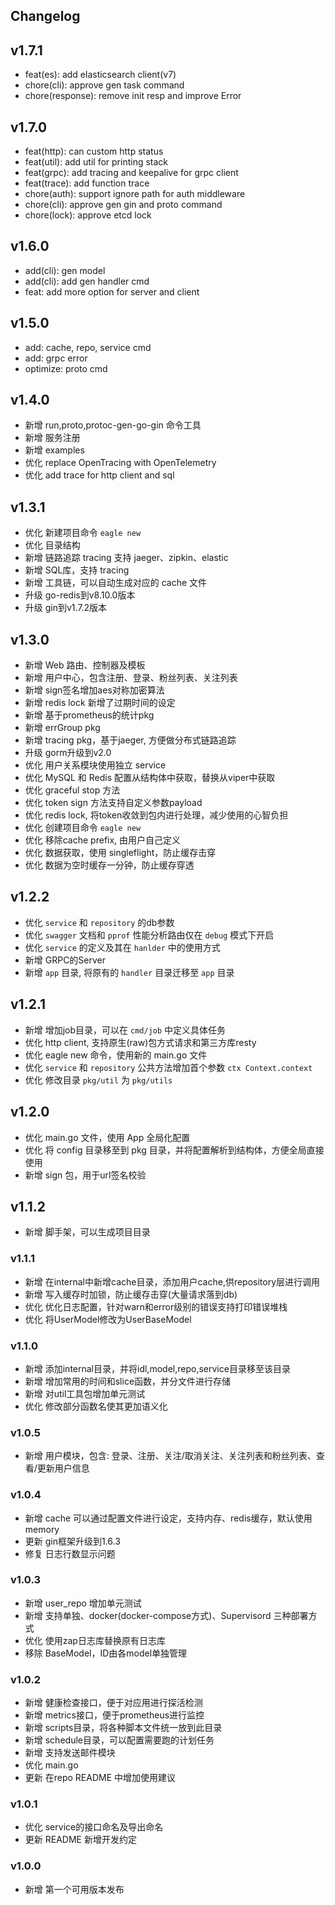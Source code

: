 ## Changelog

## v1.7.1
- feat(es): add elasticsearch client(v7)
- chore(cli): approve gen task command
- chore(response): remove init resp and improve Error

## v1.7.0
- feat(http): can custom http status
- feat(util): add util for printing stack
- feat(grpc): add tracing and keepalive for grpc client
- feat(trace): add function trace 
- chore(auth): support ignore path for auth middleware
- chore(cli): approve gen gin and proto command
- chore(lock): approve etcd lock

## v1.6.0
- add(cli): gen model
- add(cli): add gen handler cmd
- feat: add more option for server and client

## v1.5.0
- add: cache, repo, service cmd
- add: grpc error
- optimize: proto cmd

## v1.4.0
- 新增 run,proto,protoc-gen-go-gin 命令工具
- 新增 服务注册
- 新增 examples
- 优化 replace OpenTracing with OpenTelemetry
- 优化 add trace for http client and sql

## v1.3.1
- 优化 新建项目命令 `eagle new`
- 优化 目录结构
- 新增 链路追踪 tracing 支持 jaeger、zipkin、elastic
- 新增 SQL库，支持 tracing
- 新增 工具链，可以自动生成对应的 cache 文件
- 升级 go-redis到v8.10.0版本
- 升级 gin到v1.7.2版本

## v1.3.0
- 新增 Web 路由、控制器及模板
- 新增 用户中心，包含注册、登录、粉丝列表、关注列表
- 新增 sign签名增加aes对称加密算法
- 新增 redis lock 新增了过期时间的设定
- 新增 基于prometheus的统计pkg
- 新增 errGroup pkg
- 新增 tracing pkg，基于jaeger, 方便做分布式链路追踪
- 升级 gorm升级到v2.0
- 优化 用户关系模块使用独立 service
- 优化 MySQL 和 Redis 配置从结构体中获取，替换从viper中获取
- 优化 graceful stop 方法
- 优化 token sign 方法支持自定义参数payload
- 优化 redis lock, 将token收敛到包内进行处理，减少使用的心智负担
- 优化 创建项目命令 `eagle new`
- 优化 移除cache prefix, 由用户自己定义
- 优化 数据获取，使用 singleflight，防止缓存击穿
- 优化 数据为空时缓存一分钟，防止缓存穿透

## v1.2.2
- 优化 `service` 和 `repository` 的db参数
- 优化 `swagger` 文档和 `pprof` 性能分析路由仅在 `debug` 模式下开启
- 优化 `service` 的定义及其在 `hanlder` 中的使用方式
- 新增 GRPC的Server
- 新增 `app` 目录, 将原有的 `handler` 目录迁移至 `app` 目录

## v1.2.1
- 新增 增加job目录，可以在 `cmd/job` 中定义具体任务
- 优化 http client, 支持原生(raw)包方式请求和第三方库resty
- 优化 eagle new 命令，使用新的 main.go 文件
- 优化 `service` 和 `repository` 公共方法增加首个参数 `ctx Context.context`
- 优化 修改目录 `pkg/util` 为 `pkg/utils`

## v1.2.0
- 优化 main.go 文件，使用 App 全局化配置
- 优化 将 config 目录移至到 pkg 目录，并将配置解析到结构体，方便全局直接使用
- 新增 sign 包，用于url签名校验

## v1.1.2
- 新增 脚手架，可以生成项目目录

### v1.1.1
- 新增 在internal中新增cache目录，添加用户cache,供repository层进行调用
- 新增 写入缓存时加锁，防止缓存击穿(大量请求落到db)
- 优化 优化日志配置，针对warn和error级别的错误支持打印错误堆栈
- 优化 将UserModel修改为UserBaseModel

### v1.1.0
- 新增 添加internal目录，并将idl,model,repo,service目录移至该目录
- 新增 增加常用的时间和slice函数，并分文件进行存储
- 新增 对util工具包增加单元测试
- 优化 修改部分函数名使其更加语义化

### v1.0.5
- 新增 用户模块，包含: 登录、注册、关注/取消关注、关注列表和粉丝列表、查看/更新用户信息

### v1.0.4
- 新增 cache 可以通过配置文件进行设定，支持内存、redis缓存，默认使用memory
- 更新 gin框架升级到1.6.3
- 修复 日志行数显示问题

### v1.0.3
- 新增 user_repo 增加单元测试
- 新增 支持单独、docker(docker-compose方式)、Supervisord 三种部署方式
- 优化 使用zap日志库替换原有日志库
- 移除 BaseModel，ID由各model单独管理

### v1.0.2
- 新增 健康检查接口，便于对应用进行探活检测
- 新增 metrics接口，便于prometheus进行监控
- 新增 scripts目录，将各种脚本文件统一放到此目录
- 新增 schedule目录，可以配置需要跑的计划任务
- 新增 支持发送邮件模块
- 优化 main.go
- 更新 在repo README 中增加使用建议

### v1.0.1
- 优化 service的接口命名及导出命名
- 更新 README 新增开发约定

### v1.0.0
- 新增 第一个可用版本发布